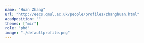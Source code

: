 ```yaml
---
name: "Huan Zhang"
url: "http://eecs.qmul.ac.uk/people/profiles/zhanghuan.html"
acadposition: ""
themes: ["mir"]
role: "phd"
image: "./defaultprofile.png"
---
```

